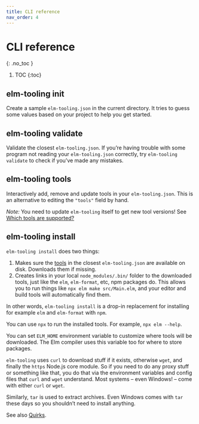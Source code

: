 ```yaml
---
title: CLI reference
nav_order: 4
---
```


<!-- prettier-ignore-start -->

# CLI reference
{: .no_toc }

1. TOC
{:toc}

<!-- prettier-ignore-end -->

## elm-tooling init

Create a sample `elm-tooling.json` in the current directory. It tries to guess some values based on your project to help you get started.

## elm-tooling validate

Validate the closest `elm-tooling.json`. If you’re having trouble with some program not reading your `elm-tooling.json` correctly, try `elm-tooling validate` to check if you’ve made any mistakes.

## elm-tooling tools

Interactively add, remove and update tools in your `elm-tooling.json`. This is an alternative to editing the `"tools"` field by hand.

_Note:_ You need to update `elm-tooling` itself to get new tool versions! See [Which tools are supported?](./faq#which-tools-are-supported)

## elm-tooling install

`elm-tooling install` does two things:

1. Makes sure the [tools](./spec#tools) in the closest `elm-tooling.json` are available on disk. Downloads them if missing.
2. Creates links in your local `node_modules/.bin/` folder to the downloaded tools, just like the `elm`, `elm-format`, etc, npm packages do. This allows you to run things like `npx elm make src/Main.elm`, and your editor and build tools will automatically find them.

In other words, `elm-tooling install` is a drop-in replacement for installing for example `elm` and `elm-format` with `npm`.

You can use `npx` to run the installed tools. For example, `npx elm --help`.

You can set `ELM_HOME` environment variable to customize where tools will be downloaded. The Elm compiler uses this variable too for where to store packages.

`elm-tooling` uses `curl` to download stuff if it exists, otherwise `wget`, and finally the `https` Node.js core module. So if you need to do any proxy stuff or something like that, you do that via the environment variables and config files that `curl` and `wget` understand. Most systems – even Windows! – come with either `curl` or `wget`.

Similarly, `tar` is used to extract archives. Even Windows comes with `tar` these days so you shouldn’t need to install anything.

See also [Quirks](./quirks).
